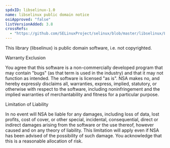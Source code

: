 ```yaml
---
spdxID: libselinux-1.0
name: libselinux public domain notice
osiApproved: "false"
listVersionAdded: 3.8
crossRefs: 
  - "https://github.com/SELinuxProject/selinux/blob/master/libselinux/LICENSE"
---
```


This library (libselinux) is public domain software, i.e. not copyrighted.

Warranty Exclusion

You agree that this software is a non-commercially developed program that may contain "bugs" (as that term is used in the industry) and that it may not function as intended. The software is licensed "as is". NSA makes no, and hereby expressly disclaims all, warranties, express, implied, statutory, or otherwise with respect to the software, including noninfringement and the implied warranties of merchantability and fitness for a particular purpose.

Limitation of Liability

In no event will NSA be liable for any damages, including loss of data, lost profits, cost of cover, or other special, incidental, consequential, direct or indirect damages arising from the software or the use thereof, however caused and on any theory of liability. This limitation will apply even if NSA has been advised of the possibility of such damage. You acknowledge that this is a reasonable allocation of risk.
